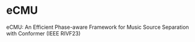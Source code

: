 # eCMU
eCMU: An Efficient Phase-aware Framework for Music Source Separation with Conformer (IEEE RIVF23)
